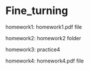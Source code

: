 # Fine_turning
homework1: homework1.pdf file

homework2: homework2 folder

homework3: practice4

homework4: homework4.pdf file
